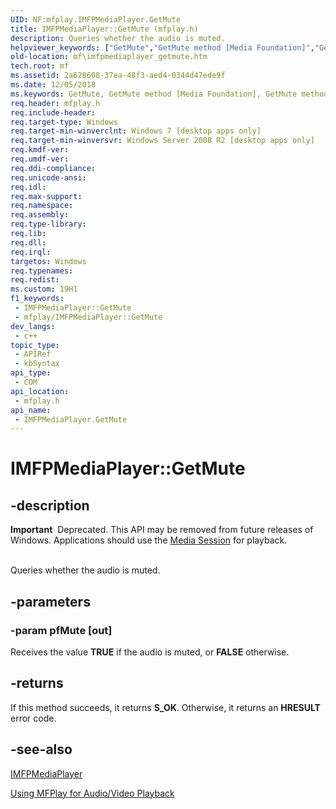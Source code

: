 ```yaml
---
UID: NF:mfplay.IMFPMediaPlayer.GetMute
title: IMFPMediaPlayer::GetMute (mfplay.h)
description: Queries whether the audio is muted.
helpviewer_keywords: ["GetMute","GetMute method [Media Foundation]","GetMute method [Media Foundation]","IMFPMediaPlayer interface","IMFPMediaPlayer interface [Media Foundation]","GetMute method","IMFPMediaPlayer.GetMute","IMFPMediaPlayer::GetMute","mf.imfpmediaplayer_getmute","mfplay/IMFPMediaPlayer::GetMute"]
old-location: mf\imfpmediaplayer_getmute.htm
tech.root: mf
ms.assetid: 2a628608-37ea-48f3-aed4-0344d47ede9f
ms.date: 12/05/2018
ms.keywords: GetMute, GetMute method [Media Foundation], GetMute method [Media Foundation],IMFPMediaPlayer interface, IMFPMediaPlayer interface [Media Foundation],GetMute method, IMFPMediaPlayer.GetMute, IMFPMediaPlayer::GetMute, mf.imfpmediaplayer_getmute, mfplay/IMFPMediaPlayer::GetMute
req.header: mfplay.h
req.include-header: 
req.target-type: Windows
req.target-min-winverclnt: Windows 7 [desktop apps only]
req.target-min-winversvr: Windows Server 2008 R2 [desktop apps only]
req.kmdf-ver: 
req.umdf-ver: 
req.ddi-compliance: 
req.unicode-ansi: 
req.idl: 
req.max-support: 
req.namespace: 
req.assembly: 
req.type-library: 
req.lib: 
req.dll: 
req.irql: 
targetos: Windows
req.typenames: 
req.redist: 
ms.custom: 19H1
f1_keywords:
 - IMFPMediaPlayer::GetMute
 - mfplay/IMFPMediaPlayer::GetMute
dev_langs:
 - c++
topic_type:
 - APIRef
 - kbSyntax
api_type:
 - COM
api_location:
 - mfplay.h
api_name:
 - IMFPMediaPlayer.GetMute
---
```


# IMFPMediaPlayer::GetMute


## -description

<div class="alert"><b>Important</b>  Deprecated. This API may be removed from future releases of Windows. Applications should use the <a href="/windows/desktop/medfound/media-session">Media Session</a> for playback.</div>
<div> </div>


Queries whether the audio is muted.

## -parameters

### -param pfMute [out]

Receives the value <b>TRUE</b> if the audio is muted, or <b>FALSE</b> otherwise.

## -returns

If this method succeeds, it returns <b>S_OK</b>. Otherwise, it returns an <b>HRESULT</b> error code.

## -see-also

<a href="/windows/desktop/api/mfplay/nn-mfplay-imfpmediaplayer">IMFPMediaPlayer</a>



<a href="/windows/desktop/medfound/using-mfplay-for-audio-video-playback">Using MFPlay for Audio/Video Playback</a>